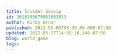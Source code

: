 ```yaml
---
title: Insider Gossip
id: 3616309679063663933
author: Kirby Urner
published: 2012-05-05T08:35:00.000-07:00
updated: 2012-05-27T14:08:16.346-07:00
blog: world_game
tags: 
---
```


